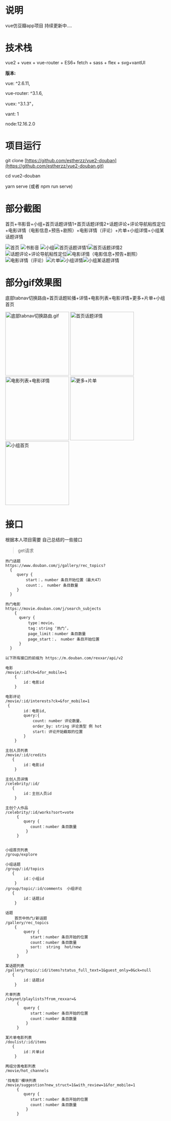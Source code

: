 # 说明

vue仿豆瓣app项目 持续更新中....


# 技术栈
vue2 + vuex + vue-router +  ES6+ fetch + sass + flex + svg+vantUI

**版本:**

vue: ^2.6.11,

 vue-router: ^3.1.6,
 
 vuex: ^3.1.3"，
 
vant: 1

node:12.16.2.0

# 项目运行

git clone [https://github.com/estherzz/vue2-douban](https://github.com/estherzz/vue2-douban.git)

cd vue2-douban

yarn serve (或者 npm run serve)

# 部分截图
首页+书影音+小组+首页话题详情1+首页话题详情2+话题评论+评论导航粘性定位+电影详情（电影信息+预告+剧照）+电影详情（评论）+片单+小组详情+小组某话题详情

![首页](https://upload-images.jianshu.io/upload_images/20110534-80e38b1a80becf07.png?imageMogr2/auto-orient/strip%7CimageView2/2/w/200)     ![书影音](https://upload-images.jianshu.io/upload_images/20110534-16912bcf7594e5f4.png?imageMogr2/auto-orient/strip%7CimageView2/2/w/200)
![小组](https://upload-images.jianshu.io/upload_images/20110534-437f6f4b3c5aed71.png?imageMogr2/auto-orient/strip%7CimageView2/2/w/200)![首页话题详情1](https://upload-images.jianshu.io/upload_images/20110534-c8d512de5d33bb46.png?imageMogr2/auto-orient/strip%7CimageView2/2/w/200)![首页话题详情2](https://upload-images.jianshu.io/upload_images/20110534-1b8fd02ccc6d3afd.png?imageMogr2/auto-orient/strip%7CimageView2/2/w/200)
![话题评论+评论导航粘性定位](https://upload-images.jianshu.io/upload_images/20110534-2d0c065a3e184952.png?imageMogr2/auto-orient/strip%7CimageView2/2/w/200)![电影详情（电影信息+预告+剧照）](https://upload-images.jianshu.io/upload_images/20110534-627fb1cb40f0b83c.png?imageMogr2/auto-orient/strip%7CimageView2/2/w/200)
![电影详情（评论）](https://upload-images.jianshu.io/upload_images/20110534-99248b7d2a5e6ea5.png?imageMogr2/auto-orient/strip%7CimageView2/2/w/200)![片单](https://upload-images.jianshu.io/upload_images/20110534-04aa489e987a436d.png?imageMogr2/auto-orient/strip%7CimageView2/2/w/200)![小组详情](https://upload-images.jianshu.io/upload_images/20110534-319ea08b5120c111.png?imageMogr2/auto-orient/strip%7CimageView2/2/w/200)![小组某话题详情](https://upload-images.jianshu.io/upload_images/20110534-441c03016fa67cce.png?imageMogr2/auto-orient/strip%7CimageView2/2/w/200)
# 部分gif效果图
底部tabnav切换路由+首页话题轮播+详情+电影列表+电影详情+更多+片单+小组首页

<img width="200" src="https://upload-images.jianshu.io/upload_images/20110534-d4163139273d14c7.gif" alt="底部tabnav切换路由.gif" />  <img width="200" src="https://upload-images.jianshu.io/upload_images/20110534-47f9cf6599e796e9.gif" alt="首页话题详情"/>  <img width="200" src="https://upload-images.jianshu.io/upload_images/20110534-cb51846a1e1ad427.gif" alt="电影列表+电影详情"/>  <img width="200" src="https://upload-images.jianshu.io/upload_images/20110534-bb0b007e6170b570.gif" alt="更多+片单"/>  <img width="200" src="https://upload-images.jianshu.io/upload_images/20110534-bc98cd11c949768f.gif" alt="小组首页"/>

# 接口
根据本人项目需要 自己总结的一些接口

> get请求

```
热门话题
https://www.douban.com/j/gallery/rec_topics?
  {
     query {
         start：，number 条目开始位置（最大47）
         count：， number 条目数量
     }
  }

热门电影
https://movie.douban.com/j/search_subjects
    {
      query {
          type：movie，
          tag：string ‘热门’，
          page_limit：number 条目数量
          page_start：， number 条目开始位置
      }
  }
```

`以下所有接口的前缀为
https://m.douban.com/rexxar/api/v2`
```
电影
/movie/:id?ck=&for_mobile=1
    {
        id：电影id
    }

电影评论
/movie/:id/interests?ck=&for_mobile=1
 {
        id：电影id,
        query:{
            count: number 评论数量，
            order_by: string 评论类型 例 hot
            start: 评论开始截取的位置
        }
    }

主创人员列表
/movie/:id/credits
   {
        id：电影id
    }

主创人员详情
/celebrity/:id/
   {
        id：主创人员id
    }

主创个人作品
/celebrity/:id/works?sort=vote
     {
        query {
           count：number 条目数量
         }
     }


小组首页列表
/group/explore 

小组话题
/group/:id/topics
   {
        id：小组id
    }
/group/topic/:id/comments  小组评论
   {
        id：话题id
    }

话题
    首页中热门/新话题
/gallery/rec_topics
    {
        query {
           start：number 条目开始的位置
           count：number 条目数量
           sort:  string  hot/new
         }
     }

某话题列表
/gallery/topic/:id/items?status_full_text=1&guest_only=0&ck=null
   {
        id：话题id
    }

片单列表
/skynet/playlists?from_rexxar=&
     {
        query {
           start：number 条目开始的位置
           count：number 条目数量
         }
     }

某片单电影列表
/doulist/:id/items  
   {
        id：片单id
    }

两组分类电影列表
/movie/hot_channels

'找电影'模块列表
/movie/suggestion?new_struct=1&with_review=1&for_mobile=1
     {
        query {
           start：number 条目开始的位置
           count：number 条目数量
         }
     }
```


